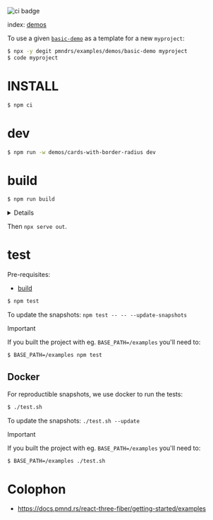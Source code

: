 ![ci badge](https://github.com/pmndrs/examples/actions/workflows/ci.yml/badge.svg?branch=main)

index: [demos](demos)

To use a given [`basic-demo`](demos/basic-demo) as a template for a new `myproject`:

```sh
$ npx -y degit pmndrs/examples/demos/basic-demo myproject
$ code myproject
```

# INSTALL

```sh
$ npm ci
```

# dev

```sh
$ npm run -w demos/cards-with-border-radius dev
```

# build

```sh
$ npm run build
```

<details>

This will:

1. execute `^build2` which will `vite build` each `demos/*` with:

- a `--base` set to `${BASE_PATH}/${app_name}`
- a custom vite `--config`, whith a `monkey()` plugin that will:
  - [`deterministic`](packages/examples/src/deterministic.js) script into `src/index.jsx`
  - monkeypatch the `<Canvas>` with [`CheesyCanvas`](packages/examples/src/CheesyCanvas.jsx) for setting up the scene for playwright screenshots

2. build the Next.js `apps/website`
3. copy final result into `out` folder

> [!TIP]
> This is totally fine `BASE_PATH` to be unset/empty. But for debug purposes(to be 1:1 with GitHub pages) you can:
>
> ```sh
> $ BASE_PATH=/examples npm run build
> ```

</details>

Then `npx serve out`.

# test

Pre-requisites:

- [build](#build)

```sh
$ npm test
```

To update the snapshots: `npm test -- -- --update-snapshots`

> [!IMPORTANT]
> If you built the project with eg. `BASE_PATH=/examples` you'll need to:
>
> ```sh
> $ BASE_PATH=/examples npm test
> ```

## Docker

For reproductible snapshots, we use docker to run the tests:

```sh
$ ./test.sh
```

To update the snapshots: `./test.sh --update`

> [!IMPORTANT]
> If you built the project with eg. `BASE_PATH=/examples` you'll need to:
>
> ```sh
> $ BASE_PATH=/examples ./test.sh
> ```

# Colophon

- https://docs.pmnd.rs/react-three-fiber/getting-started/examples
